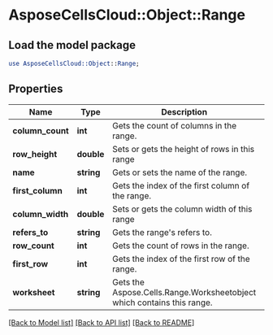 # AsposeCellsCloud::Object::Range

## Load the model package
```perl
use AsposeCellsCloud::Object::Range;
```

## Properties
Name | Type | Description | Notes
------------ | ------------- | ------------- | -------------
**column_count** | **int** | Gets the count of columns in the range. | 
**row_height** | **double** | Sets or gets the height of rows in this range | 
**name** | **string** | Gets or sets the name of the range. | [optional] 
**first_column** | **int** | Gets the index of the first column of the range. | 
**column_width** | **double** | Sets or gets the column width of this range | 
**refers_to** | **string** | Gets the range&#39;s refers to. | [optional] 
**row_count** | **int** | Gets the count of rows in the range. | 
**first_row** | **int** | Gets the index of the first row of the range. | 
**worksheet** | **string** | Gets the Aspose.Cells.Range.Worksheetobject which contains this range. | [optional] 

[[Back to Model list]](../README.md#documentation-for-models) [[Back to API list]](../README.md#documentation-for-api-endpoints) [[Back to README]](../README.md)


